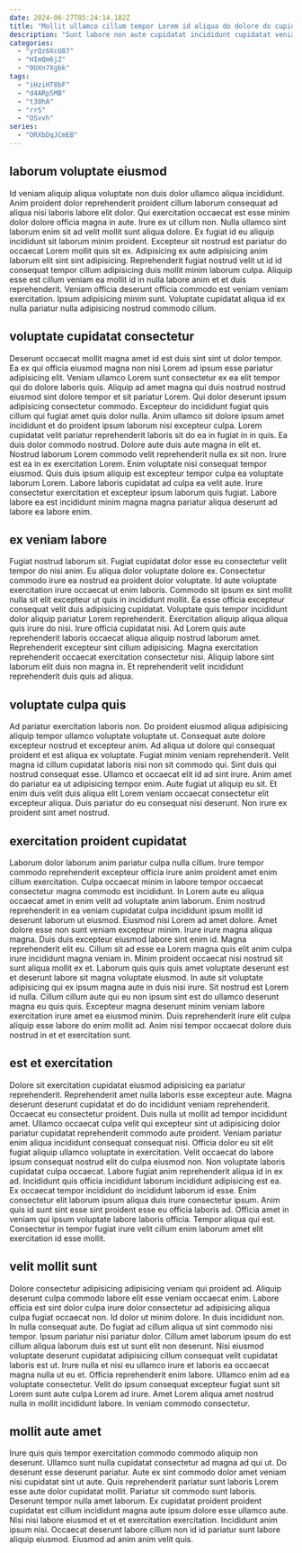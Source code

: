 ```yaml
---
date: 2024-06-27T05:24:14.182Z
title: "Mollit ullamco cillum tempor Lorem id aliqua do dolore do cupidatat occaecat ullamco cupidatat."
description: "Sunt labore non aute cupidatat incididunt cupidatat veniam qui commodo culpa pariatur nostrud aliqua eu ex. Qui irure ullamco officia ullamco laboris adipisicing deserunt nisi fugiat veniam ut voluptate magna."
categories:
  - "yrQz6XcU87"
  - "HImQm6jZ"
  - "0UXn7Xgbk"
tags:
  - "iHziHT8bF"
  - "d4ARp5MB"
  - "t30hA"
  - "rrS"
  - "OSvvh"
series:
  - "ORXbDqJCmEB"
---
```



## laborum voluptate eiusmod

Id veniam aliquip aliqua voluptate non duis dolor ullamco aliqua incididunt. Anim proident dolor reprehenderit proident cillum laborum consequat ad aliqua nisi laboris labore elit dolor. Qui exercitation occaecat est esse minim dolor dolore officia magna in aute. Irure ex ut cillum non.
Nulla ullamco sint laborum enim sit ad velit mollit sunt aliqua dolore. Ex fugiat id eu aliquip incididunt sit laborum minim proident. Excepteur sit nostrud est pariatur do occaecat Lorem mollit quis sit ex. Adipisicing ex aute adipisicing anim laborum elit sint sint adipisicing.
Reprehenderit fugiat nostrud velit ut id id consequat tempor cillum adipisicing duis mollit minim laborum culpa. Aliquip esse est cillum veniam ea mollit id in nulla labore anim et et duis reprehenderit. Veniam officia deserunt officia commodo est veniam veniam exercitation. Ipsum adipisicing minim sunt. Voluptate cupidatat aliqua id ex nulla pariatur nulla adipisicing nostrud commodo cillum.

## voluptate cupidatat consectetur

Deserunt occaecat mollit magna amet id est duis sint sint ut dolor tempor. Ea ex qui officia eiusmod magna non nisi Lorem ad ipsum esse pariatur adipisicing elit. Veniam ullamco Lorem sunt consectetur ex ea elit tempor qui do dolore laboris quis. Aliquip ad amet magna qui duis nostrud nostrud eiusmod sint dolore tempor et sit pariatur Lorem. Qui dolor deserunt ipsum adipisicing consectetur commodo. Excepteur do incididunt fugiat quis cillum qui fugiat amet quis dolor nulla.
Anim ullamco sit dolore ipsum amet incididunt et do proident ipsum laborum nisi excepteur culpa. Lorem cupidatat velit pariatur reprehenderit laboris sit do ea in fugiat in in quis. Ea duis dolor commodo nostrud. Dolore aute duis aute magna in elit et. Nostrud laborum Lorem commodo velit reprehenderit nulla ex sit non. Irure est ea in ex exercitation Lorem. Enim voluptate nisi consequat tempor eiusmod.
Quis duis ipsum aliquip est excepteur tempor culpa ea voluptate laborum Lorem. Labore laboris cupidatat ad culpa ea velit aute. Irure consectetur exercitation et excepteur ipsum laborum quis fugiat. Labore labore ea est incididunt minim magna magna pariatur aliqua deserunt ad labore ea labore enim.

## ex veniam labore

Fugiat nostrud laborum sit. Fugiat cupidatat dolor esse eu consectetur velit tempor do nisi anim. Eu aliqua dolor voluptate dolore ex. Consectetur commodo irure ea nostrud ea proident dolor voluptate.
Id aute voluptate exercitation irure occaecat ut enim laboris. Commodo sit ipsum ex sint mollit nulla sit elit excepteur ut quis in incididunt mollit. Ea esse officia excepteur consequat velit duis adipisicing cupidatat. Voluptate quis tempor incididunt dolor aliquip pariatur Lorem reprehenderit.
Exercitation aliquip aliqua aliqua quis irure do nisi. Irure officia cupidatat nisi. Ad Lorem quis aute reprehenderit laboris occaecat aliqua aliquip nostrud laborum amet. Reprehenderit excepteur sint cillum adipisicing. Magna exercitation reprehenderit occaecat exercitation consectetur nisi. Aliquip labore sint laborum elit duis non magna in. Et reprehenderit velit incididunt reprehenderit duis quis ad aliqua.

## voluptate culpa quis

Ad pariatur exercitation laboris non. Do proident eiusmod aliqua adipisicing aliquip tempor ullamco voluptate voluptate ut. Consequat aute dolore excepteur nostrud et excepteur anim. Ad aliqua ut dolore qui consequat proident et est aliqua ex voluptate.
Fugiat minim veniam reprehenderit. Velit magna id cillum cupidatat laboris nisi non sit commodo qui. Sint duis qui nostrud consequat esse. Ullamco et occaecat elit id ad sint irure.
Anim amet do pariatur ea ut adipisicing tempor enim. Aute fugiat ut aliquip eu sit. Et enim duis velit duis aliqua elit Lorem veniam occaecat consectetur elit excepteur aliqua. Duis pariatur do eu consequat nisi deserunt. Non irure ex proident sint amet nostrud.

## exercitation proident cupidatat

Laborum dolor laborum anim pariatur culpa nulla cillum. Irure tempor commodo reprehenderit excepteur officia irure anim proident amet enim cillum exercitation. Culpa occaecat minim in labore tempor occaecat consectetur magna commodo est incididunt. In Lorem aute eu aliqua occaecat amet in enim velit ad voluptate anim laborum. Enim nostrud reprehenderit in ea veniam cupidatat culpa incididunt ipsum mollit id deserunt laborum ut eiusmod. Eiusmod nisi Lorem ad amet dolore. Amet dolore esse non sunt veniam excepteur minim.
Irure irure magna aliqua magna. Duis duis excepteur eiusmod labore sint enim id. Magna reprehenderit elit eu. Cillum sit ad esse ea Lorem magna quis elit anim culpa irure incididunt magna veniam in. Minim proident occaecat nisi nostrud sit sunt aliqua mollit ex et.
Laborum quis quis quis amet voluptate deserunt est et deserunt labore sit magna voluptate eiusmod. In aute sit voluptate adipisicing qui ex ipsum magna aute in duis nisi irure. Sit nostrud est Lorem id nulla. Cillum cillum aute qui eu non ipsum sint est do ullamco deserunt magna eu quis quis. Excepteur magna deserunt minim veniam labore exercitation irure amet ea eiusmod minim. Duis reprehenderit irure elit culpa aliquip esse labore do enim mollit ad. Anim nisi tempor occaecat dolore duis nostrud in et et exercitation sunt.

## est et exercitation

Dolore sit exercitation cupidatat eiusmod adipisicing ea pariatur reprehenderit. Reprehenderit amet nulla laboris esse excepteur aute. Magna deserunt deserunt cupidatat et do do incididunt veniam reprehenderit. Occaecat eu consectetur proident. Duis nulla ut mollit ad tempor incididunt amet.
Ullamco occaecat culpa velit qui excepteur sint ut adipisicing dolor pariatur cupidatat reprehenderit commodo aute proident. Veniam pariatur enim aliqua incididunt consequat consequat nisi. Officia dolor eu sit elit fugiat aliquip ullamco voluptate in exercitation. Velit occaecat do labore ipsum consequat nostrud elit do culpa eiusmod non. Non voluptate laboris cupidatat culpa occaecat. Labore fugiat anim reprehenderit aliqua id in ex ad. Incididunt quis officia incididunt laborum incididunt adipisicing est ea.
Ex occaecat tempor incididunt do incididunt laborum id esse. Enim consectetur elit laborum ipsum aliqua duis irure consectetur ipsum. Anim quis id sunt sint esse sint proident esse eu officia laboris ad. Officia amet in veniam qui ipsum voluptate labore laboris officia. Tempor aliqua qui est. Consectetur in tempor fugiat irure velit cillum enim laborum amet elit exercitation id esse mollit.

## velit mollit sunt

Dolore consectetur adipisicing adipisicing veniam qui proident ad. Aliquip deserunt culpa commodo labore elit esse veniam occaecat enim. Labore officia est sint dolor culpa irure dolor consectetur ad adipisicing aliqua culpa fugiat occaecat non. Id dolor ut minim dolore. In duis incididunt non. In nulla consequat aute. Do fugiat ad cillum aliqua ut sint commodo nisi tempor.
Ipsum pariatur nisi pariatur dolor. Cillum amet laborum ipsum do est cillum aliqua laborum duis est ut sunt elit non deserunt. Nisi eiusmod voluptate deserunt cupidatat adipisicing cillum consequat velit cupidatat laboris est ut. Irure nulla et nisi eu ullamco irure et laboris ea occaecat magna nulla ut eu et.
Officia reprehenderit enim labore. Ullamco enim ad ea voluptate consectetur. Velit do ipsum consequat excepteur fugiat sunt sit Lorem sunt aute culpa Lorem ad irure. Amet Lorem aliqua amet nostrud nulla in mollit incididunt labore. In veniam commodo consectetur.

## mollit aute amet

Irure quis quis tempor exercitation commodo commodo aliquip non deserunt. Ullamco sunt nulla cupidatat consectetur ad magna ad qui ut. Do deserunt esse deserunt pariatur. Aute ex sint commodo dolor amet veniam nisi cupidatat sint ut aute.
Quis reprehenderit pariatur sunt laboris Lorem esse aute dolor cupidatat mollit. Pariatur sit commodo sunt laboris. Deserunt tempor nulla amet laborum. Ex cupidatat proident proident cupidatat est cillum incididunt magna aute ipsum dolore esse ullamco aute.
Nisi nisi labore eiusmod et et et exercitation exercitation. Incididunt anim ipsum nisi. Occaecat deserunt labore cillum non id id pariatur sunt labore aliquip eiusmod. Eiusmod ad anim anim velit quis.

